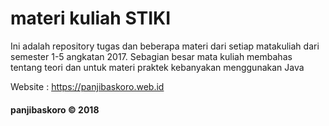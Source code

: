 # materi kuliah STIKI 

Ini adalah repository tugas dan beberapa materi dari setiap matakuliah dari semester 1-5 angkatan 2017. Sebagian besar mata kuliah membahas tentang teori dan untuk materi praktek kebanyakan menggunakan Java

Website : https://panjibaskoro.web.id

#### panjibaskoro &copy; 2018
